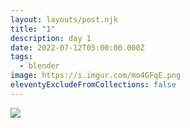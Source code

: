 ```yaml
---
layout: layouts/post.njk
title: "1"
description: day 1
date: 2022-07-12T05:00:00.000Z
tags:
  - blender
image: https://i.imgur.com/mo4GFqE.png
eleventyExcludeFromCollections: false
---
```

![](https://i.imgur.com/mo4GFqE.png)